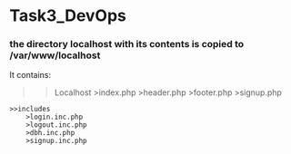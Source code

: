 # Task3_DevOps

### the directory localhost with its contents is copied to /var/www/localhost
It contains:

>> Localhost
	>index.php
	>header.php
	>footer.php
	>signup.php

	>>includes
		>login.inc.php
		>logout.inc.php
		>dbh.inc.php
		>signup.inc.php

